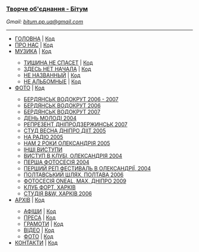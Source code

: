 <!-- 
Country: Ukraine
City: Olexandriya - Zaporizhzhya
Web Developer: Dovgal Dima 
Web Site: dovgaldima.pp.ua
-->

<h3>
    <a href='https://bitum.pp.ua/'>
      Творче об'єднання - Бітум
    </a>
</h3>

<i> Gmail: bitum.pp.ua@gmail.com </i>
<!-- 
Password: ddf110986 
-->
<hr>

<nav>
        <ul>
            <li><a href="https://bitum.pp.ua/index.html">ГОЛОВНА</a> | <a
                    href="https://github.com/Dmitriy-1986/Bitum-web-project/blob/master/index.html">Код</a></li>
            <li><a href="https://bitum.pp.ua/about-us.html">ПРО НАС</a> | <a
                    href="https://github.com/Dmitriy-1986/Bitum-web-project/blob/master/about-us.html">Код</a></li>
            <li><a href="https://bitum.pp.ua/music.html">МУЗИКА</a> | <a
                    href="https://github.com/Dmitriy-1986/Bitum-web-project/blob/master/music.html">Код</a></li>
            <ul>
                <li><a href="https://bitum.pp.ua/tishina-ne-spaset.html">ТИШИНА НЕ СПАСЕТ</a> | <a
                        href="https://github.com/Dmitriy-1986/Bitum-web-project/blob/master/tishina-ne-spaset.html">Код</a>
                </li>
                <li><a href="https://bitum.pp.ua/zdes-net-nachala.html">ЗДЕСЬ НЕТ НАЧАЛА</a> | <a
                        href="https://github.com/Dmitriy-1986/Bitum-web-project/blob/master/zdes-net-nachala.html">Код</a>
                </li>
                <li><a href="https://bitum.pp.ua/ne-nazvannyy.html">НЕ НАЗВАННЫЙ</a> | <a
                        href="https://github.com/Dmitriy-1986/Bitum-web-project/blob/master/ne-nazvannyy.html">Код</a>
                </li>
                <li><a href="https://bitum.pp.ua/ne-albomnyye.html">НЕ АЛЬБОМНЫЕ</a> | <a
                        href="https://github.com/Dmitriy-1986/Bitum-web-project/blob/master/ne-albomnyye.html">Код</a>
                </li>
            </ul>
            <li><a href="https://bitum.pp.ua/gallery.html">ФОТО</a> | <a
                    href="https://github.com/Dmitriy-1986/Bitum-web-project/blob/master/gallery.html">Код</a> </li>
            <ul>
                <li><a href="https://bitum.pp.ua/berdiansk_vodokrut_2006_2007.html">БЕРДЯНСЬК ВОДОКРУТ 2006 - 2007</a>
                </li>
                <li><a href="https://bitum.pp.ua/berdiansk_vodokrut_2006_screenshot.html">БЕРДЯНСЬК ВОДОКРУТ 2006</a>
                </li>
                <li><a href="https://bitum.pp.ua/berdiansk_vodokrut_2007_screenshot.html">БЕРДЯНСЬК ВОДОКРУТ 2007</a>
                </li>
                <li><a href="https://bitum.pp.ua/den_molodi_olexandriya_2004.html">ДЕНЬ МОЛОДІ 2004</a></li>
                <li><a href="https://bitum.pp.ua/represent_dneprodzerzhinsk_2007.html">РЕПРЕЗЕНТ ДНІПРОДЗЕРЖИНСЬК
                        2007</a></li>
                <li><a href="https://bitum.pp.ua/studvesna_dnipro_diit_2005.html">СТУД ВЕСНА ДНІПРО ДІІТ 2005</a></li>
                <li><a href="https://bitum.pp.ua/na_radio_2005.html">НА РАДІО 2005</a></li>
                <li><a href="https://bitum.pp.ua/nam_2_roki_olexandriya_12_08_2005.html">НАМ 2 РОКИ ОЛЕКСАНДРІЯ 2005</a>
                </li>
                <li><a href="https://bitum.pp.ua/inshy_vistupi.html">ІНШІ ВИСТУПИ</a></li>
                <li><a href="https://bitum.pp.ua/vistup_v_clubi_olexandriya_2004.html">ВИСТУП В КЛУБІ, ОЛЕКСАНДРІЯ
                        2004</a></li>
                <li><a href="https://bitum.pp.ua/persha_fotosesiya_bitum_2004.html">ПЕРША ФОТОСЕСІЯ 2004</a></li>
                <li><a href="https://bitum.pp.ua/pershiy_rap_fest_v_olexandrii_2004.html">ПЕРШИЙ РЕП ФЕСТИВАЛЬ В
                        ОЛЕКСАНДРІЇ, 2004</a></li>
                <li><a href="https://bitum.pp.ua/poltavskiy_shlyah-poltava_2006.html">ПОЛТАВСЬКИЙ ШЛЯХ, ПОЛТАВА 2006</a>
                </li>
                <li><a href="https://bitum.pp.ua/fotosessiya_oneal_max_dnipro_25_08_2009.html">ФОТОСЕСІЯ ONEAL, MAX,
                        ДНІПРО 2009</a></li>
                <li><a href="https://bitum.pp.ua/kharkiv_club_fort.html">КЛУБ ФОРТ, ХАРКІВ</a></li>
                <li><a href="https://bitum.pp.ua/kharkiv_studio_b_w_2006.html">СТУДІЯ B&W, ХАРКІВ 2006</a></li>
            </ul>
            <li><a href="https://bitum.pp.ua/archive.html">АРХІВ</a> | <a
                    href="https://github.com/Dmitriy-1986/Bitum-web-project/blob/master/archive.html">Код</a> </li>
            <ul>
                <li><a href="https://bitum.pp.ua/katehoriia-afishy.html">АФІШИ</a> | <a
                        href="https://github.com/Dmitriy-1986/Bitum-web-project/blob/master/katehoriia-afishy.html">Код</a>
                </li>
                <li><a href="https://bitum.pp.ua/katehoriia-presy.html">ПРЕСА</a> | <a
                        href="https://github.com/Dmitriy-1986/Bitum-web-project/blob/master/katehoriia-presy.html">Код</a>
                </li>
                <li><a href="https://bitum.pp.ua/katehoriia-hramoty.html">ГРАМОТИ</a> | <a
                        href="https://github.com/Dmitriy-1986/Bitum-web-project/blob/master/katehoriia-hramoty.html">Код</a>
                </li>
                <li><a href="https://bitum.pp.ua/katehoriia-video.html">ВІДЕО</a> | <a
                        href="https://github.com/Dmitriy-1986/Bitum-web-project/blob/master/katehoriia-video.html">Код</a>
                </li>
                <li><a href="https://bitum.pp.ua/katehoriia-photo.html">ФОТО</a> | <a
                        href="https://github.com/Dmitriy-1986/Bitum-web-project/blob/master/katehoriia-photo.html">Код</a>
                </li>
            </ul>
            <li><a href="https://bitum.pp.ua/contacts.html">КОНТАКТИ</a> | <a
                    href="https://github.com/Dmitriy-1986/Bitum-web-project/blob/master/contacts.html">Код</a> </li>
        </ul>
    </nav>
